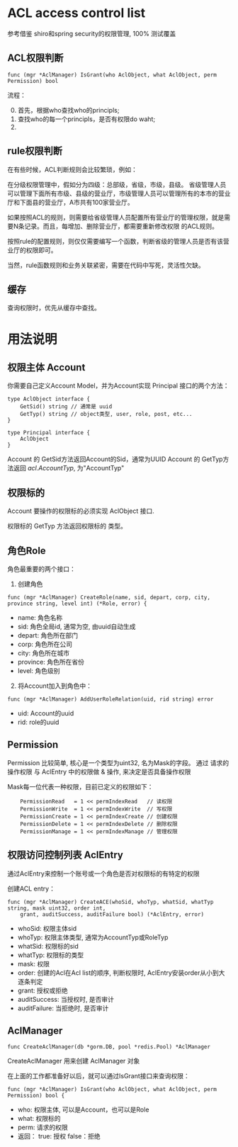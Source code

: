 # ACL access control list

参考借鉴 shiro和spring security的权限管理, 100% 测试覆盖

## ACL权限判断

```
func (mgr *AclManager) IsGrant(who AclObject, what AclObject, perm Permission) bool
```
流程：

0. 首先，根据who查找who的principls;
1. 查找who的每一个principls，是否有权限do waht;
2. 

## rule权限判断

在有些时候，ACL判断规则会比较繁琐，例如：

在分级权限管理中，假如分为四级：总部级，省级，市级，县级。
省级管理人员可以管理下面所有市级、县级的营业厅，市级管理人员可以管理所有的本市的营业厅和下面县的营业厅，A市共有100家营业厅。

如果按照ACL的规则，则需要给省级管理人员配置所有营业厅的管理权限，就是需要N条记录。而且，每增加、删除营业厅，都需要重新修改权限
的ACL规则。

按照rule的配置规则，则仅仅需要编写一个函数，判断省级的管理人员是否有该营业厅的权限即可。

当然，rule函数规则和业务关联紧密，需要在代码中写死，灵活性欠缺。


## 缓存

查询权限时，优先从缓存中查找。

# 用法说明

## 权限主体 Account

你需要自己定义Account Model，并为Account实现 Principal 接口的两个方法：

```
type AclObject interface {
	GetSid() string // 通常是 uuid
	GetTyp() string // object类型, user, role, post, etc...
}

type Principal interface {
	AclObject
}

```

Account 的 GetSid方法返回Account的Sid，通常为UUID
Account 的 GetTyp方法返回 _*acl.AccountTyp*_, 为"AccountTyp"

## 权限标的

Account 要操作的权限标的必须实现 AclObject 接口.

权限标的 GetTyp 方法返回权限标的 类型。

## 角色Role

角色最重要的两个接口：

1. 创建角色
```
func (mgr *AclManager) CreateRole(name, sid, depart, corp, city, province string, level int) (*Role, error) {
```
- name:     角色名称
- sid:      角色全局id, 通常为空, 由uuid自动生成
- depart:   角色所在部门
- corp:     角色所在公司
- city:     角色所在城市
- province: 角色所在省份
- level:    角色级别

2. 将Account加入到角色中：
```
func (mgr *AclManager) AddUserRoleRelation(uid, rid string) error
```
- uid: Account的uuid
- rid: role的uuid

## Permission

Permission 比较简单, 核心是一个类型为uint32, 名为Mask的字段。 通过 请求的操作权限 与 AclEntry 中的权限做 & 操作, 来决定是否具备操作权限

Mask每一位代表一种权限，目前已定义的权限如下：
```
	PermissionRead   = 1 << permIndexRead   // 读权限
	PermissionWrite  = 1 << permIndexWrite  // 写权限
	PermissionCreate = 1 << permIndexCreate // 创建权限
	PermissionDelete = 1 << permIndexDelete // 删除权限
	PermissionManage = 1 << permIndexManage // 管理权限
```

## 权限访问控制列表 AclEntry

通过AclEntry来控制一个账号或一个角色是否对权限标的有特定的权限

创建ACL entry：
```
func (mgr *AclManager) CreateACE(whoSid, whoTyp, whatSid, whatTyp    string, mask uint32, order int,
	grant, auditSuccess, auditFailure bool) (*AclEntry, error)
```

- whoSid:      权限主体sid
- whoTyp:      权限主体类型, 通常为AccountTyp或RoleTyp
- whatSid:     权限标的sid
- whatTyp:     权限标的类型
- mask:        权限
- order:       创建的Acl在Acl list的顺序, 判断权限时, AclEntry安装order从小到大逐条判定
- grant:       授权或拒绝
- auditSuccess: 当授权时, 是否审计
- auditFailure: 当拒绝时, 是否审计

## AclManager
```
func CreateAclManager(db *gorm.DB, pool *redis.Pool) *AclManager 
```
CreateAclManager 用来创建 AclManager 对象

在上面的工作都准备好以后，就可以通过IsGrant接口来查询权限：
```
func (mgr *AclManager) IsGrant(who AclObject, what AclObject, perm Permission) bool {
```
- who:  权限主体, 可以是Account，也可以是Role
- what: 权限标的
- perm: 请求的权限
- 返回： true: 授权 false：拒绝

